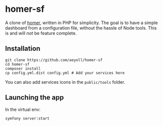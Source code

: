 # homer-sf

A clone of [homer](https://github.com/bastienwirtz/homer), written in PHP for simplicity. The goal is to have a simple dashboard from a configuration file, without the hassle of Node tools. This is and will *not* be feature complete.

Installation
---

```
git clone https://github.com/aeyoll/homer-sf
cd homer-sf
composer install
cp config.yml.dist config.yml # Add your services here
```

You can also add services icons in the `public/tools` folder.

Launching the app
---

In the virtual env:

```
symfony server:start
```

